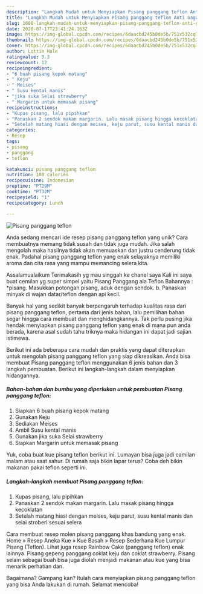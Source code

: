 ```yaml
---
description: "Langkah Mudah untuk Menyiapkan Pisang panggang teflon Anti Gagal"
title: "Langkah Mudah untuk Menyiapkan Pisang panggang teflon Anti Gagal"
slug: 1680-langkah-mudah-untuk-menyiapkan-pisang-panggang-teflon-anti-gagal
date: 2020-07-17T23:41:24.163Z
image: https://img-global.cpcdn.com/recipes/6daacbd245b0de5b/751x532cq70/pisang-panggang-teflon-foto-resep-utama.jpg
thumbnail: https://img-global.cpcdn.com/recipes/6daacbd245b0de5b/751x532cq70/pisang-panggang-teflon-foto-resep-utama.jpg
cover: https://img-global.cpcdn.com/recipes/6daacbd245b0de5b/751x532cq70/pisang-panggang-teflon-foto-resep-utama.jpg
author: Lottie Hale
ratingvalue: 3.3
reviewcount: 12
recipeingredient:
- "6 buah pisang kepok matang"
- " Keju"
- " Meises"
- " Susu kental manis"
- "jika suka Selai strawberry"
- " Margarin untuk memasak pisang"
recipeinstructions:
- "Kupas pisang, lalu pipihkan"
- "Panaskan 2 sendok makan margarin. Lalu masak pisang hingga kecoklatan"
- "Setelah matang hiasi dengan meises, keju parut, susu kental manis dan selai stroberi sesuai selera"
categories:
- Resep
tags:
- pisang
- panggang
- teflon

katakunci: pisang panggang teflon 
nutrition: 108 calories
recipecuisine: Indonesian
preptime: "PT29M"
cooktime: "PT32M"
recipeyield: "1"
recipecategory: Lunch

---
```



![Pisang panggang teflon](https://img-global.cpcdn.com/recipes/6daacbd245b0de5b/751x532cq70/pisang-panggang-teflon-foto-resep-utama.jpg)

Anda sedang mencari ide resep pisang panggang teflon yang unik? Cara membuatnya memang tidak susah dan tidak juga mudah. Jika salah mengolah maka hasilnya tidak akan memuaskan dan justru cenderung tidak enak. Padahal pisang panggang teflon yang enak selayaknya memiliki aroma dan cita rasa yang mampu memancing selera kita.

Assalamualaikum Terimakasih yg mau singgah ke chanel saya Kali ini saya buat cemilan yg super simpel yaitu Pisang Panggang ala Teflon Bahannya : *pisang. Masukkan potongan pisang, aduk dengan sendok. b. Panaskan minyak di wajan datar/teflon dengan api kecil.

Banyak hal yang sedikit banyak berpengaruh terhadap kualitas rasa dari pisang panggang teflon, pertama dari jenis bahan, lalu pemilihan bahan segar hingga cara membuat dan menghidangkannya. Tak perlu pusing jika hendak menyiapkan pisang panggang teflon yang enak di mana pun anda berada, karena asal sudah tahu triknya maka hidangan ini dapat jadi sajian istimewa.


Berikut ini ada beberapa cara mudah dan praktis yang dapat diterapkan untuk mengolah pisang panggang teflon yang siap dikreasikan. Anda bisa membuat Pisang panggang teflon menggunakan 6 jenis bahan dan 3 langkah pembuatan. Berikut ini langkah-langkah dalam menyiapkan hidangannya.

<!--inarticleads1-->

##### Bahan-bahan dan bumbu yang diperlukan untuk pembuatan Pisang panggang teflon:

1. Siapkan 6 buah pisang kepok matang
1. Gunakan  Keju
1. Sediakan  Meises
1. Ambil  Susu kental manis
1. Gunakan jika suka Selai strawberry
1. Siapkan  Margarin untuk memasak pisang


Yuk, coba buat kue pisang teflon berikut ini. Lumayan bisa juga jadi camilan malam atau saat sahur. Di rumah saja bikin lapar terus? Coba deh bikin makanan pakai teflon seperti ini. 

<!--inarticleads2-->

##### Langkah-langkah membuat Pisang panggang teflon:

1. Kupas pisang, lalu pipihkan
1. Panaskan 2 sendok makan margarin. Lalu masak pisang hingga kecoklatan
1. Setelah matang hiasi dengan meises, keju parut, susu kental manis dan selai stroberi sesuai selera


Cara membuat resep molen pisang panggang khas bandung yang enak. Home » Resep Aneka Kue » Kue Basah » Resep Sederhana Kue Lumpur Pisang (Teflon). Lihat juga resep Rainbow Cake (panggang teflon) enak lainnya. Pisang gepeng panggang coklat keju dan coklat strawberry. Pisang selain sebagai buah bisa juga diolah menjadi makanan atau kue yang bisa menarik perhatian dan. 

Bagaimana? Gampang kan? Itulah cara menyiapkan pisang panggang teflon yang bisa Anda lakukan di rumah. Selamat mencoba!
